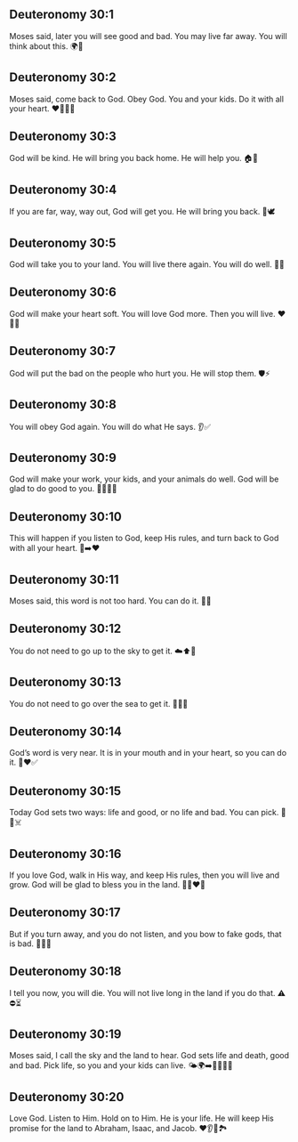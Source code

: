 ## Deuteronomy 30:1
Moses said, later you will see good and bad. You may live far away. You will think about this. 🌍🤔
## Deuteronomy 30:2
Moses said, come back to God. Obey God. You and your kids. Do it with all your heart. ❤️👨‍👩‍👧
## Deuteronomy 30:3
God will be kind. He will bring you back home. He will help you. 🏠🤝
## Deuteronomy 30:4
If you are far, way, way out, God will get you. He will bring you back. 🧭🕊️
## Deuteronomy 30:5
God will take you to your land. You will live there again. You will do well. 🏡🌾
## Deuteronomy 30:6
God will make your heart soft. You will love God more. Then you will live. ❤️🙏🙂
## Deuteronomy 30:7
God will put the bad on the people who hurt you. He will stop them. 🛡️⚡
## Deuteronomy 30:8
You will obey God again. You will do what He says. 👂✅
## Deuteronomy 30:9
God will make your work, your kids, and your animals do well. God will be glad to do good to you. 🌱👶🐄😊
## Deuteronomy 30:10
This will happen if you listen to God, keep His rules, and turn back to God with all your heart. 📝➡️❤️
## Deuteronomy 30:11
Moses said, this word is not too hard. You can do it. 💬💪
## Deuteronomy 30:12
You do not need to go up to the sky to get it. ☁️⬆️🚫
## Deuteronomy 30:13
You do not need to go over the sea to get it. 🌊⛵🚫
## Deuteronomy 30:14
God’s word is very near. It is in your mouth and in your heart, so you can do it. 👄❤️✅
## Deuteronomy 30:15
Today God sets two ways: life and good, or no life and bad. You can pick. 🚦🙂☠️
## Deuteronomy 30:16
If you love God, walk in His way, and keep His rules, then you will live and grow. God will be glad to bless you in the land. 🚶‍♀️❤️🌿
## Deuteronomy 30:17
But if you turn away, and you do not listen, and you bow to fake gods, that is bad. 🙈🔄🗿
## Deuteronomy 30:18
I tell you now, you will die. You will not live long in the land if you do that. ⚠️⛔⏳
## Deuteronomy 30:19
Moses said, I call the sky and the land to hear. God sets life and death, good and bad. Pick life, so you and your kids can live. 🌤️🌍➡️🌱👨‍👩‍👧
## Deuteronomy 30:20
Love God. Listen to Him. Hold on to Him. He is your life. He will keep His promise for the land to Abraham, Isaac, and Jacob. ❤️👂🤲🏞️
